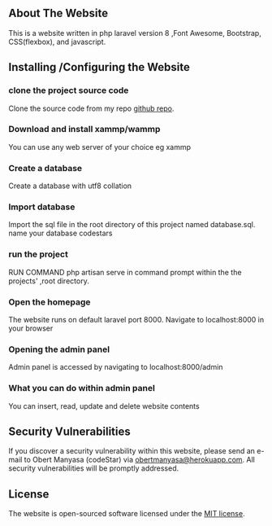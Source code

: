 
## About The Website

This is a website written in php laravel version 8 ,Font Awesome,
Bootstrap, CSS(flexbox), and javascript.

## Installing /Configuring the Website
### clone the project source code
 Clone the source code from my repo [ github repo](https://github.com/wealthymanyasa/laravel-spa.git).

### Download and install xammp/wammp 
 You can use any web server of your choice eg xammp

### Create a database
Create a database with utf8 collation
### Import database
Import the sql file in the root directory of this project named database.sql. name your database codestars

### run the project
 RUN COMMAND php artisan serve in command prompt within the the projects' ,root directory.

### Open the homepage 
The website runs on default laravel port 8000.
Navigate to localhost:8000 in your browser

### Opening the admin panel 
Admin panel is accessed by navigating to localhost:8000/admin

### What you can do within admin panel
You can insert, read, update and delete website contents
## Security Vulnerabilities

If you discover a security vulnerability within this website, please send an e-mail to Obert Manyasa (codeStar) via [obertmanyasa@herokuapp.com](mailto:omanyasa@yahoo.com). All security vulnerabilities will be promptly addressed.

## License

The website is open-sourced software licensed under the [MIT license](https://opensource.org/licenses/MIT).

